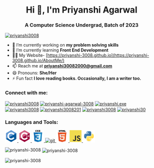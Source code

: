 <h1 align="center">Hi 👋, I'm Priyanshi Agarwal</h1>
<h3 align="center">A Computer Science Undergrad, Batch of 2023</h3>

<p align="left"> <a href="https://twitter.com/priyanshi3008" target="blank"><img src="https://img.shields.io/twitter/follow/priyanshi3008?logo=twitter&style=for-the-badge" alt="priyanshi3008" /></a> </p>

- 🔭 I’m currently working on **my problem solving skills**
- 🌱 I’m currently learning **Front End Development**
- 👨‍💻 My Website- [https://priyanshi-3008.github.io](https://priyanshi-3008.github.io/AboutMe/)
- 📫 Reach me at **priyanshi30082000@gmail.com**
- 😄 Pronouns: **She/Her**
- ⚡ Fun fact **I love reading books. Occasionally, I am a writer too.**

<h3 align="left">Connect with me:</h3>
<p align="left">
<a href="https://twitter.com/priyanshi3008" target="blank"><img align="center" src="https://raw.githubusercontent.com/rahuldkjain/github-profile-readme-generator/master/src/images/icons/Social/twitter.svg" alt="priyanshi3008" height="30" width="40" /></a>
<a href="https://linkedin.com/in/priyanshi-agarwal-3008" target="blank"><img align="center" src="https://raw.githubusercontent.com/rahuldkjain/github-profile-readme-generator/master/src/images/icons/Social/linked-in-alt.svg" alt="priyanshi-agarwal-3008" height="30" width="40" /></a>
<a href="https://instagram.com/priyanshi.exe" target="blank"><img align="center" src="https://raw.githubusercontent.com/rahuldkjain/github-profile-readme-generator/master/src/images/icons/Social/instagram.svg" alt="priyanshi.exe" height="30" width="40" /></a>
<a href="https://www.codechef.com/users/priyanshi3008" target="blank"><img align="center" src="https://cdn.jsdelivr.net/npm/simple-icons@3.1.0/icons/codechef.svg" alt="priyanshi3008" height="30" width="40" /></a>
<a href="https://www.hackerrank.com/priyanshi3008201" target="blank"><img align="center" src="https://raw.githubusercontent.com/rahuldkjain/github-profile-readme-generator/master/src/images/icons/Social/hackerrank.svg" alt="priyanshi3008201" height="30" width="40" /></a>
<a href="https://codeforces.com/profile/priyanshi3008" target="blank"><img align="center" src="https://cdn.jsdelivr.net/npm/simple-icons@3.0.1/icons/codeforces.svg" alt="priyanshi3008" height="30" width="40" /></a>
<a href="https://www.leetcode.com/priyanshi30" target="blank"><img align="center" src="https://raw.githubusercontent.com/rahuldkjain/github-profile-readme-generator/master/src/images/icons/Social/leet-code.svg" alt="priyanshi30" height="30" width="40" /></a>
</p>

<h3 align="left">Languages and Tools:</h3>
<p align="left"> <a href="https://www.cprogramming.com/" target="_blank"> <img src="https://raw.githubusercontent.com/devicons/devicon/master/icons/c/c-original.svg" alt="c" width="40" height="40"/> </a> <a href="https://www.w3schools.com/cpp/" target="_blank"> <img src="https://raw.githubusercontent.com/devicons/devicon/master/icons/cplusplus/cplusplus-original.svg" alt="cplusplus" width="40" height="40"/> </a> <a href="https://www.w3schools.com/css/" target="_blank"> <img src="https://raw.githubusercontent.com/devicons/devicon/master/icons/css3/css3-original-wordmark.svg" alt="css3" width="40" height="40"/> </a> <a href="https://git-scm.com/" target="_blank"> <img src="https://www.vectorlogo.zone/logos/git-scm/git-scm-icon.svg" alt="git" width="40" height="40"/> </a> <a href="https://www.w3.org/html/" target="_blank"> <img src="https://raw.githubusercontent.com/devicons/devicon/master/icons/html5/html5-original-wordmark.svg" alt="html5" width="40" height="40"/> </a> <a href="https://developer.mozilla.org/en-US/docs/Web/JavaScript" target="_blank"> <img src="https://raw.githubusercontent.com/devicons/devicon/master/icons/javascript/javascript-original.svg" alt="javascript" width="40" height="40"/> </a> <a href="https://www.python.org" target="_blank"> <img src="https://raw.githubusercontent.com/devicons/devicon/master/icons/python/python-original.svg" alt="python" width="40" height="40"/> </a> </p>

<p><img align="left" src="https://github-readme-stats.vercel.app/api/top-langs?username=priyanshi-3008&show_icons=true&locale=en&layout=compact" alt="priyanshi-3008" /></p>

<p>&nbsp;<img align="center" src="https://github-readme-stats.vercel.app/api?username=priyanshi-3008&show_icons=true&locale=en" alt="priyanshi-3008" /></p>

<p><img align="center" src="https://github-readme-streak-stats.herokuapp.com/?user=priyanshi-3008&" alt="priyanshi-3008" /></p>


<!--
**priyanshi-3008/priyanshi-3008** is a ✨ _special_ ✨ repository because its `README.md` (this file) appears on your GitHub profile.

Here are some ideas to get you started:

- 🔭 I’m currently working on ...
- 🌱 I’m currently learning ...
- 👯 I’m looking to collaborate on ...
- 🤔 I’m looking for help with ...
- 💬 Ask me about ...
- 📫 How to reach me: ...
- 😄 Pronouns: ...
- ⚡ Fun fact: ...
-->
